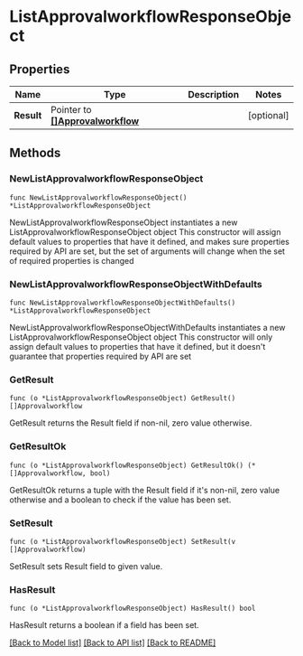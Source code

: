 # ListApprovalworkflowResponseObject

## Properties

Name | Type | Description | Notes
------------ | ------------- | ------------- | -------------
**Result** | Pointer to [**[]Approvalworkflow**](Approvalworkflow.md) |  | [optional] 

## Methods

### NewListApprovalworkflowResponseObject

`func NewListApprovalworkflowResponseObject() *ListApprovalworkflowResponseObject`

NewListApprovalworkflowResponseObject instantiates a new ListApprovalworkflowResponseObject object
This constructor will assign default values to properties that have it defined,
and makes sure properties required by API are set, but the set of arguments
will change when the set of required properties is changed

### NewListApprovalworkflowResponseObjectWithDefaults

`func NewListApprovalworkflowResponseObjectWithDefaults() *ListApprovalworkflowResponseObject`

NewListApprovalworkflowResponseObjectWithDefaults instantiates a new ListApprovalworkflowResponseObject object
This constructor will only assign default values to properties that have it defined,
but it doesn't guarantee that properties required by API are set

### GetResult

`func (o *ListApprovalworkflowResponseObject) GetResult() []Approvalworkflow`

GetResult returns the Result field if non-nil, zero value otherwise.

### GetResultOk

`func (o *ListApprovalworkflowResponseObject) GetResultOk() (*[]Approvalworkflow, bool)`

GetResultOk returns a tuple with the Result field if it's non-nil, zero value otherwise
and a boolean to check if the value has been set.

### SetResult

`func (o *ListApprovalworkflowResponseObject) SetResult(v []Approvalworkflow)`

SetResult sets Result field to given value.

### HasResult

`func (o *ListApprovalworkflowResponseObject) HasResult() bool`

HasResult returns a boolean if a field has been set.


[[Back to Model list]](../README.md#documentation-for-models) [[Back to API list]](../README.md#documentation-for-api-endpoints) [[Back to README]](../README.md)


